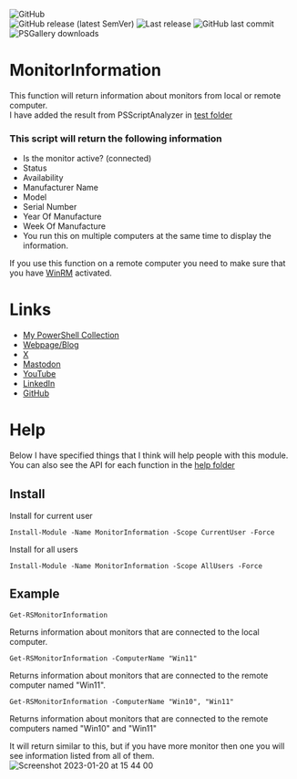 ![GitHub](https://img.shields.io/github/license/rwidmark/MonitorInformation?style=plastic)  
![GitHub release (latest SemVer)](https://img.shields.io/github/v/release/rwidmark/MonitorInformation?sort=semver&style=plastic)  ![Last release](https://img.shields.io/github/release-date/rwidmark/MonitorInformation?style=plastic)
![GitHub last commit](https://img.shields.io/github/last-commit/rwidmark/MonitorInformation?style=plastic)  
![PSGallery downloads](https://img.shields.io/powershellgallery/dt/MonitorInformation?style=plastic)

# MonitorInformation 
This function will return information about monitors from local or remote computer.  
I have added the result from PSScriptAnalyzer in [test folder](https://github.com/rwidmark/MonitorInformation/tree/main/test) 

### This script will return the following information
- Is the monitor active? (connected)
- Status
- Availability
- Manufacturer Name
- Model
- Serial Number
- Year Of Manufacture
- Week Of Manufacture
- You run this on multiple computers at the same time to display the information.

If you use this function on a remote computer you need to make sure that you have [WinRM](https://github.com/rwidmark/Guides/blob/main/Windows/WinRM_GPO.md) activated.

# Links
* [My PowerShell Collection](https://github.com/rwidmark/PSCollection)
* [Webpage/Blog](https://widmark.dev)
* [X](https://twitter.com/widmark_robin)
* [Mastodon](https://mastodon.social/@rwidmark)
* [YouTube](https://www.youtube.com/@rwidmark)
* [LinkedIn](https://www.linkedin.com/in/rwidmark/)
* [GitHub](https://github.com/rwidmark)

# Help
Below I have specified things that I think will help people with this module.  
You can also see the API for each function in the [help folder](https://github.com/rwidmark/MonitorInformation/tree/main/help)

## Install
Install for current user
```
Install-Module -Name MonitorInformation -Scope CurrentUser -Force
```
  
Install for all users
```
Install-Module -Name MonitorInformation -Scope AllUsers -Force
```

## Example
```
Get-RSMonitorInformation
```
Returns information about monitors that are connected to the local computer.  

```
Get-RSMonitorInformation -ComputerName "Win11"
```
Returns information about monitors that are connected to the remote computer named "Win11".  

```
Get-RSMonitorInformation -ComputerName "Win10", "Win11"
```
Returns information about monitors that are connected to the remote computers named "Win10" and "Win11"  
  
It will return similar to this, but if you have more monitor then one you will see information listed from all of them.  
![Screenshot 2023-01-20 at 15 44 00](https://user-images.githubusercontent.com/76907327/213726484-869fb7aa-26cb-45c1-85e9-931ba98e79c7.png)
